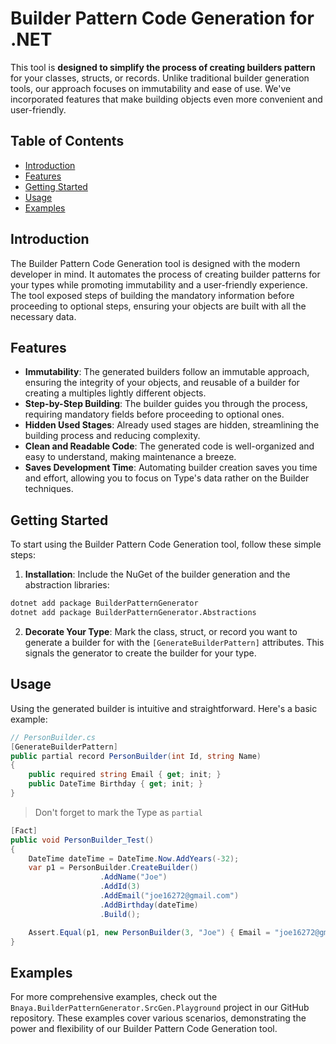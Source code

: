 ﻿# Builder Pattern Code Generation for .NET



This tool is **designed to simplify the process of creating builders pattern** for your classes, structs, or records. Unlike traditional builder generation tools, our approach focuses on immutability and ease of use. We've incorporated features that make building objects even more convenient and user-friendly.

## Table of Contents

- [Introduction](#introduction)
- [Features](#features)
- [Getting Started](#getting-started)
- [Usage](#usage)
- [Examples](#examples)

## Introduction

The Builder Pattern Code Generation tool is designed with the modern developer in mind. It automates the process of creating builder patterns for your types while promoting immutability and a user-friendly experience. The tool exposed steps of building the mandatory information before proceeding to optional steps, ensuring your objects are built with all the necessary data.

## Features

- **Immutability**: The generated builders follow an immutable approach, ensuring the integrity of your objects, and reusable of a builder for creating a multiples lightly different objects. 
- **Step-by-Step Building**: The builder guides you through the process, requiring mandatory fields before proceeding to optional ones.
- **Hidden Used Stages**: Already used stages are hidden, streamlining the building process and reducing complexity.
- **Clean and Readable Code**: The generated code is well-organized and easy to understand, making maintenance a breeze.
- **Saves Development Time**: Automating builder creation saves you time and effort, allowing you to focus on Type's data rather on the Builder techniques.

## Getting Started

To start using the Builder Pattern Code Generation tool, follow these simple steps:

1. **Installation**: Include the NuGet of the builder generation and the abstraction libraries:

```bash
dotnet add package BuilderPatternGenerator 
dotnet add package BuilderPatternGenerator.Abstractions
```

2. **Decorate Your Type**: Mark the class, struct, or record you want to generate a builder for with the `[GenerateBuilderPattern]` attributes. This signals the generator to create the builder for your type.

## Usage

Using the generated builder is intuitive and straightforward. Here's a basic example:

```cs
// PersonBuilder.cs
[GenerateBuilderPattern]
public partial record PersonBuilder(int Id, string Name)
{
    public required string Email { get; init; }
    public DateTime Birthday { get; init; }
}
```

> Don't forget to mark the Type as `partial`

```cs
[Fact]
public void PersonBuilder_Test()
{
    DateTime dateTime = DateTime.Now.AddYears(-32);
    var p1 = PersonBuilder.CreateBuilder()
                    .AddName("Joe")
                    .AddId(3)
                    .AddEmail("joe16272@gmail.com")
                    .AddBirthday(dateTime)
                    .Build();

    Assert.Equal(p1, new PersonBuilder(3, "Joe") { Email = "joe16272@gmail.com", Birthday = dateTime });
}
```

## Examples

For more comprehensive examples, check out the `Bnaya.BuilderPatternGenerator.SrcGen.Playground` project in our GitHub repository. These examples cover various scenarios, demonstrating the power and flexibility of our  Builder Pattern Code Generation tool.

